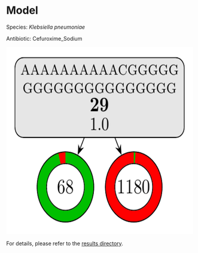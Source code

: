 
# Model

Species: *Klebsiella pneumoniae*

Antibiotic: Cefuroxime_Sodium

<a href="./model.pdf"><img src="./model.png" width=500 height=500 /></a>

For details, please refer to the [results directory](../../../../../results/cart_b/klebsiella%20pneumoniae/cefuroxime_sodium/repeat_1/).


